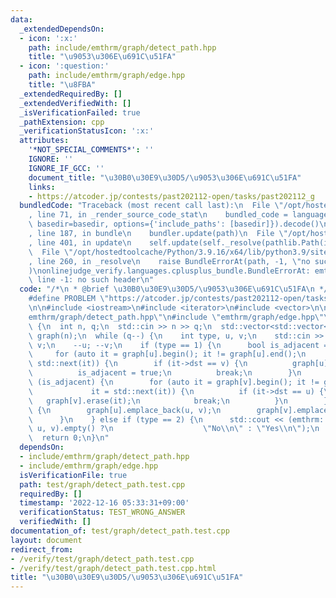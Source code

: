 ```yaml
---
data:
  _extendedDependsOn:
  - icon: ':x:'
    path: include/emthrm/graph/detect_path.hpp
    title: "\u9053\u306E\u691C\u51FA"
  - icon: ':question:'
    path: include/emthrm/graph/edge.hpp
    title: "\u8FBA"
  _extendedRequiredBy: []
  _extendedVerifiedWith: []
  _isVerificationFailed: true
  _pathExtension: cpp
  _verificationStatusIcon: ':x:'
  attributes:
    '*NOT_SPECIAL_COMMENTS*': ''
    IGNORE: ''
    IGNORE_IF_GCC: ''
    document_title: "\u30B0\u30E9\u30D5/\u9053\u306E\u691C\u51FA"
    links:
    - https://atcoder.jp/contests/past202112-open/tasks/past202112_g
  bundledCode: "Traceback (most recent call last):\n  File \"/opt/hostedtoolcache/Python/3.9.16/x64/lib/python3.9/site-packages/onlinejudge_verify/documentation/build.py\"\
    , line 71, in _render_source_code_stat\n    bundled_code = language.bundle(stat.path,\
    \ basedir=basedir, options={'include_paths': [basedir]}).decode()\n  File \"/opt/hostedtoolcache/Python/3.9.16/x64/lib/python3.9/site-packages/onlinejudge_verify/languages/cplusplus.py\"\
    , line 187, in bundle\n    bundler.update(path)\n  File \"/opt/hostedtoolcache/Python/3.9.16/x64/lib/python3.9/site-packages/onlinejudge_verify/languages/cplusplus_bundle.py\"\
    , line 401, in update\n    self.update(self._resolve(pathlib.Path(included), included_from=path))\n\
    \  File \"/opt/hostedtoolcache/Python/3.9.16/x64/lib/python3.9/site-packages/onlinejudge_verify/languages/cplusplus_bundle.py\"\
    , line 260, in _resolve\n    raise BundleErrorAt(path, -1, \"no such header\"\
    )\nonlinejudge_verify.languages.cplusplus_bundle.BundleErrorAt: emthrm/graph/detect_path.hpp:\
    \ line -1: no such header\n"
  code: "/*\n * @brief \u30B0\u30E9\u30D5/\u9053\u306E\u691C\u51FA\n */\n#define IGNORE\n\
    #define PROBLEM \"https://atcoder.jp/contests/past202112-open/tasks/past202112_g\"\
    \n\n#include <iostream>\n#include <iterator>\n#include <vector>\n\n#include \"\
    emthrm/graph/detect_path.hpp\"\n#include \"emthrm/graph/edge.hpp\"\n\nint main()\
    \ {\n  int n, q;\n  std::cin >> n >> q;\n  std::vector<std::vector<emthrm::Edge<bool>>>\
    \ graph(n);\n  while (q--) {\n    int type, u, v;\n    std::cin >> type >> u >>\
    \ v;\n    --u; --v;\n    if (type == 1) {\n      bool is_adjacent = false;\n \
    \     for (auto it = graph[u].begin(); it != graph[u].end();\n           it =\
    \ std::next(it)) {\n        if (it->dst == v) {\n          graph[u].erase(it);\n\
    \          is_adjacent = true;\n          break;\n        }\n      }\n      if\
    \ (is_adjacent) {\n        for (auto it = graph[v].begin(); it != graph[v].end();\n\
    \             it = std::next(it)) {\n          if (it->dst == u) {\n         \
    \   graph[v].erase(it);\n            break;\n          }\n        }\n      } else\
    \ {\n        graph[u].emplace_back(u, v);\n        graph[v].emplace_back(v, u);\n\
    \      }\n    } else if (type == 2) {\n      std::cout << (emthrm::detect_path(graph,\
    \ u, v).empty() ?\n                    \"No\\n\" : \"Yes\\n\");\n    }\n  }\n\
    \  return 0;\n}\n"
  dependsOn:
  - include/emthrm/graph/detect_path.hpp
  - include/emthrm/graph/edge.hpp
  isVerificationFile: true
  path: test/graph/detect_path.test.cpp
  requiredBy: []
  timestamp: '2022-12-16 05:33:31+09:00'
  verificationStatus: TEST_WRONG_ANSWER
  verifiedWith: []
documentation_of: test/graph/detect_path.test.cpp
layout: document
redirect_from:
- /verify/test/graph/detect_path.test.cpp
- /verify/test/graph/detect_path.test.cpp.html
title: "\u30B0\u30E9\u30D5/\u9053\u306E\u691C\u51FA"
---
```

